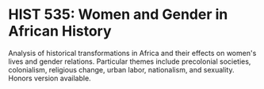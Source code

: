 # HIST 535: Women and Gender in African History

Analysis of historical transformations in Africa and their effects on women's lives and gender relations. Particular themes include precolonial societies, colonialism, religious change, urban labor, nationalism, and sexuality. Honors version available.